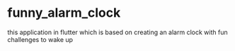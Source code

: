 # funny_alarm_clock
this application in flutter which is based on creating an alarm clock with fun challenges to wake up

